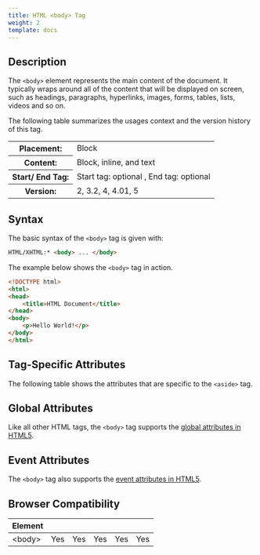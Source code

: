 ```yaml
---
title: HTML <body> Tag
weight: 2
template: docs
---
```


## Description

The `<body>` element represents the main content of the document. It typically wraps around all of the content that will be displayed on screen, such as headings, paragraphs, hyperlinks, images, forms, tables, lists, videos and so on.

The following table summarizes the usages context and the version history of this tag.

<table style="width:100%">
  <tr>
    <th>Placement:</th>
    <td>Block</td>
  </tr>
  <tr>
    <th>Content:</th>
    <td>Block, inline, and text</td>
  </tr>
  <tr>
    <th>Start/ End Tag:</th>
    <td>Start tag: optional , End tag: optional</td>
  </tr>
    <tr>
    <th>Version:</th>
    <td>2, 3.2, 4, 4.01, 5</td>
  </tr>
</table>	

## Syntax

The basic syntax of the `<body>` tag is given with:

```html
HTML/XHTML:* <body> ... </body>
```

The example below shows the `<body>` tag in action.

```html
<!DOCTYPE html>
<html>
<head>
    <title>HTML Document</title>
</head>
<body>
    <p>Hello World!</p>
</body>
</html>
```

## Tag-Specific Attributes
The following table shows the attributes that are specific to the `<aside>` tag.


## Global Attributes

Like all other HTML tags, the `<body>` tag supports the [global attributes in HTML5](https://www.tutorialrepublic.com/html-reference/html5-global-attributes.php).

## Event Attributes

The `<body>` tag also supports the [event attributes in HTML5](https://www.tutorialrepublic.com/html-reference/html5-event-attributes.php).
## Browser Compatibility
|  Element |<i class="chrome"></i>    | <i class="ie"></i>   | <i class="firefox"></i>   |  <i class="safari"></i>  | <i class="opera"></i>   |
| ------------ | ------------ | ------------ | ------------ | ------------ | ------------ |
| &lt;body&gt;  |Yes   |Yes   |Yes   |Yes   |Yes   |

